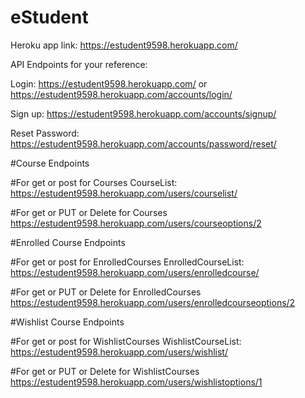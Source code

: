 # eStudent

Heroku app link: https://estudent9598.herokuapp.com/

API Endpoints for your reference:

Login: 
https://estudent9598.herokuapp.com/ or https://estudent9598.herokuapp.com/accounts/login/

Sign up:
https://estudent9598.herokuapp.com/accounts/signup/

Reset Password:
https://estudent9598.herokuapp.com/accounts/password/reset/


#Course Endpoints

#For get or post for Courses
CourseList: https://estudent9598.herokuapp.com/users/courselist/

#For get or PUT or Delete for Courses
https://estudent9598.herokuapp.com/users/courseoptions/2

#Enrolled Course Endpoints

#For get or post for EnrolledCourses
EnrolledCourseList: https://estudent9598.herokuapp.com/users/enrolledcourse/

#For get or PUT or Delete for EnrolledCourses
https://estudent9598.herokuapp.com/users/enrolledcourseoptions/2


#Wishlist Course Endpoints

#For get or post for WishlistCourses
WishlistCourseList: https://estudent9598.herokuapp.com/users/wishlist/

#For get or PUT or Delete for WishlistCourses
https://estudent9598.herokuapp.com/users/wishlistoptions/1
